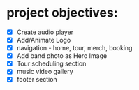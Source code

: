 # project objectives:

- [x] Create audio player
- [x] Add/Animate Logo
- [x] navigation - home, tour, merch, booking
- [x] Add band photo as Hero Image
- [x] Tour scheduling section
- [x] music video gallery
- [x] footer section
